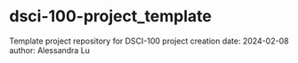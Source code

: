 # dsci-100-project_template
Template project repository for DSCI-100
project creation date: 2024-02-08
author: Alessandra Lu
